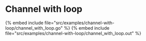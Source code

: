 # Channel with loop

{% embed include file="src/examples/channel-with-loop/channel_with_loop.go" %}
{% embed include file="src/examples/channel-with-loop/channel_with_loop.out" %}



